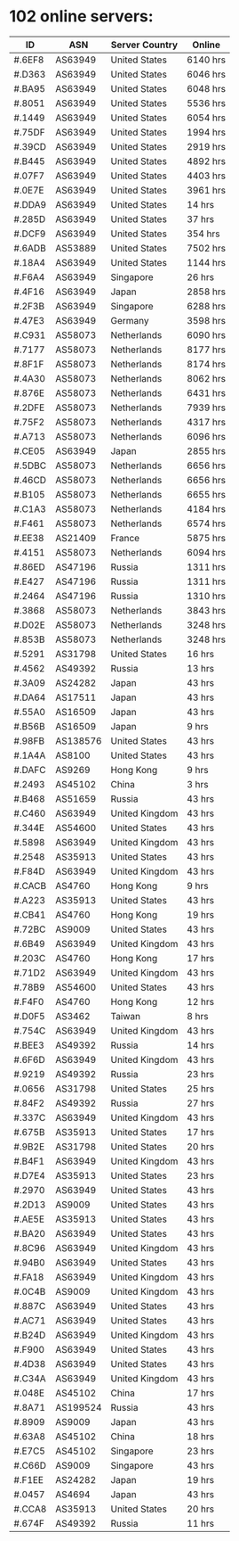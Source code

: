 # 102 online servers:

| ID | ASN | Server Country | Online |
| ------ | ------ | ------ | ------ |
| #.6EF8 | AS63949 | United States | 6140 hrs |
| #.D363 | AS63949 | United States | 6046 hrs |
| #.BA95 | AS63949 | United States | 6048 hrs |
| #.8051 | AS63949 | United States | 5536 hrs |
| #.1449 | AS63949 | United States | 6054 hrs |
| #.75DF | AS63949 | United States | 1994 hrs |
| #.39CD | AS63949 | United States | 2919 hrs |
| #.B445 | AS63949 | United States | 4892 hrs |
| #.07F7 | AS63949 | United States | 4403 hrs |
| #.0E7E | AS63949 | United States | 3961 hrs |
| #.DDA9 | AS63949 | United States | 14 hrs |
| #.285D | AS63949 | United States | 37 hrs |
| #.DCF9 | AS63949 | United States | 354 hrs |
| #.6ADB | AS53889 | United States | 7502 hrs |
| #.18A4 | AS63949 | United States | 1144 hrs |
| #.F6A4 | AS63949 | Singapore | 26 hrs |
| #.4F16 | AS63949 | Japan | 2858 hrs |
| #.2F3B | AS63949 | Singapore | 6288 hrs |
| #.47E3 | AS63949 | Germany | 3598 hrs |
| #.C931 | AS58073 | Netherlands | 6090 hrs |
| #.7177 | AS58073 | Netherlands | 8177 hrs |
| #.8F1F | AS58073 | Netherlands | 8174 hrs |
| #.4A30 | AS58073 | Netherlands | 8062 hrs |
| #.876E | AS58073 | Netherlands | 6431 hrs |
| #.2DFE | AS58073 | Netherlands | 7939 hrs |
| #.75F2 | AS58073 | Netherlands | 4317 hrs |
| #.A713 | AS58073 | Netherlands | 6096 hrs |
| #.CE05 | AS63949 | Japan | 2855 hrs |
| #.5DBC | AS58073 | Netherlands | 6656 hrs |
| #.46CD | AS58073 | Netherlands | 6656 hrs |
| #.B105 | AS58073 | Netherlands | 6655 hrs |
| #.C1A3 | AS58073 | Netherlands | 4184 hrs |
| #.F461 | AS58073 | Netherlands | 6574 hrs |
| #.EE38 | AS21409 | France | 5875 hrs |
| #.4151 | AS58073 | Netherlands | 6094 hrs |
| #.86ED | AS47196 | Russia | 1311 hrs |
| #.E427 | AS47196 | Russia | 1311 hrs |
| #.2464 | AS47196 | Russia | 1310 hrs |
| #.3868 | AS58073 | Netherlands | 3843 hrs |
| #.D02E | AS58073 | Netherlands | 3248 hrs |
| #.853B | AS58073 | Netherlands | 3248 hrs |
| #.5291 | AS31798 | United States | 16 hrs |
| #.4562 | AS49392 | Russia | 13 hrs |
| #.3A09 | AS24282 | Japan | 43 hrs |
| #.DA64 | AS17511 | Japan | 43 hrs |
| #.55A0 | AS16509 | Japan | 43 hrs |
| #.B56B | AS16509 | Japan | 9 hrs |
| #.98FB | AS138576 | United States | 43 hrs |
| #.1A4A | AS8100 | United States | 43 hrs |
| #.DAFC | AS9269 | Hong Kong | 9 hrs |
| #.2493 | AS45102 | China | 3 hrs |
| #.B468 | AS51659 | Russia | 43 hrs |
| #.C460 | AS63949 | United Kingdom | 43 hrs |
| #.344E | AS54600 | United States | 43 hrs |
| #.5898 | AS63949 | United Kingdom | 43 hrs |
| #.2548 | AS35913 | United States | 43 hrs |
| #.F84D | AS63949 | United Kingdom | 43 hrs |
| #.CACB | AS4760 | Hong Kong | 9 hrs |
| #.A223 | AS35913 | United States | 43 hrs |
| #.CB41 | AS4760 | Hong Kong | 19 hrs |
| #.72BC | AS9009 | United States | 43 hrs |
| #.6B49 | AS63949 | United Kingdom | 43 hrs |
| #.203C | AS4760 | Hong Kong | 17 hrs |
| #.71D2 | AS63949 | United Kingdom | 43 hrs |
| #.78B9 | AS54600 | United States | 43 hrs |
| #.F4F0 | AS4760 | Hong Kong | 12 hrs |
| #.D0F5 | AS3462 | Taiwan | 8 hrs |
| #.754C | AS63949 | United Kingdom | 43 hrs |
| #.BEE3 | AS49392 | Russia | 14 hrs |
| #.6F6D | AS63949 | United Kingdom | 43 hrs |
| #.9219 | AS49392 | Russia | 23 hrs |
| #.0656 | AS31798 | United States | 25 hrs |
| #.84F2 | AS49392 | Russia | 27 hrs |
| #.337C | AS63949 | United Kingdom | 43 hrs |
| #.675B | AS35913 | United States | 17 hrs |
| #.9B2E | AS31798 | United States | 20 hrs |
| #.B4F1 | AS63949 | United Kingdom | 43 hrs |
| #.D7E4 | AS35913 | United States | 23 hrs |
| #.2970 | AS63949 | United States | 43 hrs |
| #.2D13 | AS9009 | United States | 43 hrs |
| #.AE5E | AS35913 | United States | 43 hrs |
| #.BA20 | AS63949 | United States | 43 hrs |
| #.8C96 | AS63949 | United Kingdom | 43 hrs |
| #.94B0 | AS63949 | United States | 43 hrs |
| #.FA18 | AS63949 | United Kingdom | 43 hrs |
| #.0C4B | AS9009 | United Kingdom | 43 hrs |
| #.887C | AS63949 | United States | 43 hrs |
| #.AC71 | AS63949 | United States | 43 hrs |
| #.B24D | AS63949 | United Kingdom | 43 hrs |
| #.F900 | AS63949 | United States | 43 hrs |
| #.4D38 | AS63949 | United States | 43 hrs |
| #.C34A | AS63949 | United Kingdom | 43 hrs |
| #.048E | AS45102 | China | 17 hrs |
| #.8A71 | AS199524 | Russia | 43 hrs |
| #.8909 | AS9009 | Japan | 43 hrs |
| #.63A8 | AS45102 | China | 18 hrs |
| #.E7C5 | AS45102 | Singapore | 23 hrs |
| #.C66D | AS9009 | Singapore | 43 hrs |
| #.F1EE | AS24282 | Japan | 19 hrs |
| #.0457 | AS4694 | Japan | 43 hrs |
| #.CCA8 | AS35913 | United States | 20 hrs |
| #.674F | AS49392 | Russia | 11 hrs |

